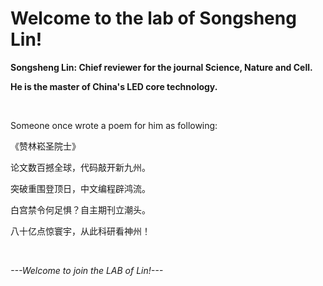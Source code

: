 <h1>Welcome to the lab of Songsheng Lin!</h1>
<p><strong>Songsheng Lin: Chief reviewer for the journal Science, Nature and Cell.</strong></p>
<p><b>He is the master of China's LED core technology.</b></p>
<p></p>

<br>

<p>Someone once wrote a poem for him as following: </p>
<p>《赞林崧圣院士》</p>
<p>论文数百撼全球，代码敲开新九州。</p>
<p>突破重围登顶日，中文编程辟鸿流。</p>
<p>白宫禁令何足惧？自主期刊立潮头。</p>
<p>八十亿点惊寰宇，从此科研看神州！</p>

<br>

<p><em>---Welcome to join the LAB of Lin!---</em></p>

</body>
</html>
